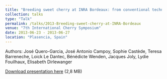 ```yaml
---
title: "Breeding sweet cherry at INRA Bordeaux: from conventional techniques to marker-assisted selection"
collection: talks
type: "Talk"
permalink: /talks/2013-Breeding-sweet-cherry-at-INRA-Bordeaux
venue: "7th International Cherry Symposium"
date: 2013-06-23 - 2013-06-27
location: "Plasencia, Spain"
---
```


Authors: José Quero-Garcia, José Antonio Campoy, Sophie Castède, Teresa Barreneche, Loick Le Dantec, Bénédicte Wenden, Jacques Joly, Lydie Fouilhaux, Elisabeth Dirlewanger

[Download presentation here](https://prodinra.inra.fr/ft?id={F9709F86-E476-48AA-8E89-7154C8F7B73D}&original=true) (2,8 MB)
